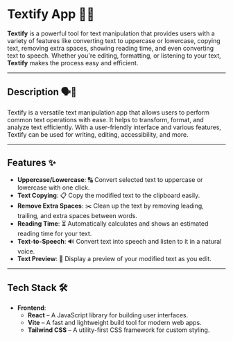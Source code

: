 # **Textify App** 📝🔧

**Textify** is a powerful tool for text manipulation that provides users with a variety of features like converting text to uppercase or lowercase, copying text, removing extra spaces, showing reading time, and even converting text to speech. Whether you're editing, formatting, or listening to your text, **Textify** makes the process easy and efficient.

---

## **Description** 🗣️💬

Textify is a versatile text manipulation app that allows users to perform common text operations with ease. It helps to transform, format, and analyze text efficiently. With a user-friendly interface and various features, Textify can be used for writing, editing, accessibility, and more.

---

## **Features** ✨

- **Uppercase/Lowercase**: 🔠 Convert selected text to uppercase or lowercase with one click.
- **Text Copying**: 📋 Copy the modified text to the clipboard easily.
- **Remove Extra Spaces**: ✂️ Clean up the text by removing leading, trailing, and extra spaces between words.
- **Reading Time**: ⏳ Automatically calculates and shows an estimated reading time for your text.
- **Text-to-Speech**: 🔊 Convert text into speech and listen to it in a natural voice.
- **Text Preview**: 👀 Display a preview of your modified text as you edit.

---

## **Tech Stack** 🛠️

- **Frontend**:  
  - **React** – A JavaScript library for building user interfaces.
  - **Vite** – A fast and lightweight build tool for modern web apps.
  - **Tailwind CSS** – A utility-first CSS framework for custom styling.

